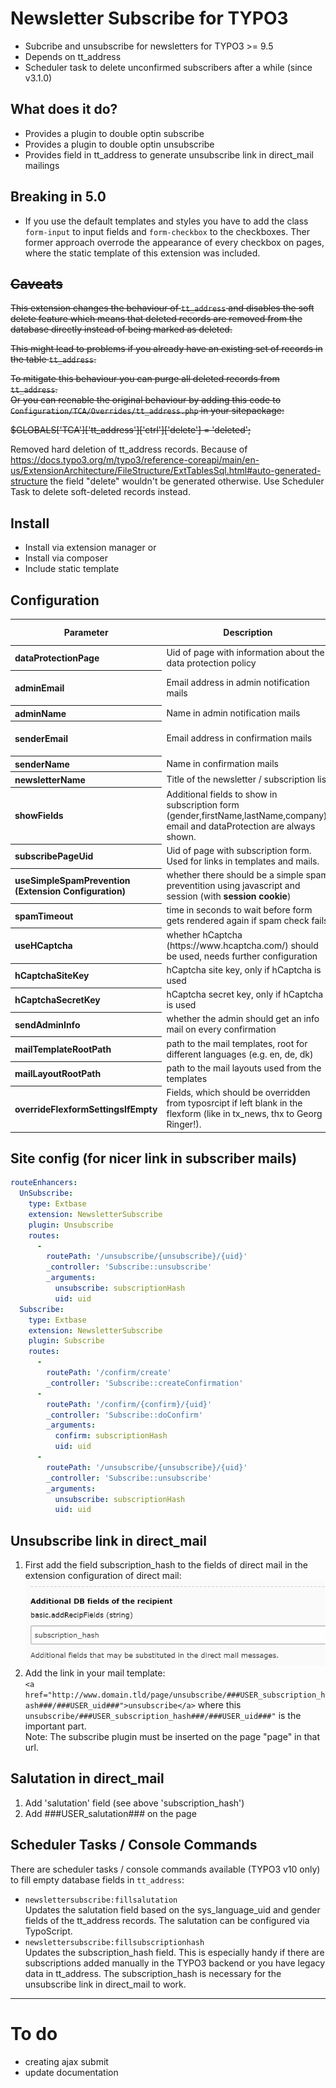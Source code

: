 # Newsletter Subscribe for TYPO3

* Subcribe and unsubscribe for newsletters for TYPO3 >= 9.5
* Depends on tt_address
* Scheduler task to delete unconfirmed subscribers after a while (since v3.1.0)

## What does it do?

* Provides a plugin to double optin subscribe
* Provides a plugin to double optin unsubscribe
* Provides field in tt_address to generate unsubscribe link in direct_mail mailings

## Breaking in 5.0

* If you use the default templates and styles you have to add the class `form-input` to input fields and `form-checkbox` to the checkboxes. Ther former approach overrode the appearance of every checkbox on pages, where the static template of this extension was included.

## ~~Caveats~~

~~This extension changes the behaviour of `tt_address` and disables the soft delete feature which means that deleted records are removed from the database directly instead of being marked as deleted.~~

~~This might lead to problems if you already have an existing set of records in the table `tt_address`.~~

~~To mitigate this behaviour you can purge all deleted records from `tt_address`.~~  
~~Or you can reenable the original behaviour by adding this code to `Configuration/TCA/Overrides/tt_address.php` in your sitepackage:~~


~~$GLOBALS['TCA']['tt_address']['ctrl']['delete'] = 'deleted';~~

Removed hard deletion of tt_address records. Because of https://docs.typo3.org/m/typo3/reference-coreapi/main/en-us/ExtensionArchitecture/FileStructure/ExtTablesSql.html#auto-generated-structure
the field "delete" wouldn't be generated otherwise. Use Scheduler Task to delete soft-deleted records instead.



## Install
* Install via extension manager or
* Install via composer
* Include static template

## Configuration
<table>
<thead>
<tr>
<th>Parameter</th>
<th>Description</th>
<th>Type, Validation</th>
<th>Default</th>
</tr>
</thead>
  <tr>
    <th align="left">dataProtectionPage</th>
    <td align="left">Uid of page with information about the data protection policy</td>
    <td>integer</td>
    <td>1</td>
  </tr>
  <tr>
    <th align="left">adminEmail</th>
    <td align="left">Email address in admin notification mails</td>
    <td>string, email, mandatory</td>
    <td>admin.name@domain.tld</td>
  </tr>
  <tr>
    <th align="left">adminName</th>
    <td align="left">Name in admin notification mails</td>
    <td>string</td>
    <td>Your admin name</td>
  </tr>
  <tr>
    <th align="left">senderEmail</th>
    <td align="left">Email address in confirmation mails</td>
    <td>string, email, mandatory</td>
    <td>noreply@domain.tld</td>
  </tr>
  <tr>
    <th align="left">senderName</th>
    <td align="left">Name in confirmation mails</td>
    <td>string</td>
    <td>Your sender name</td>
  </tr>
  <tr>
    <th align="left">newsletterName</th>
    <td align="left">Title of the newsletter / subscription list</td>
    <td>string</td>
    <td>Newsletter</td>
  </tr>
  <tr>
    <th align="left">showFields</th>
    <td align="left">Additional fields to show in subscription form (gender,firstName,lastName,company).<br>email and dataProtection are always shown.</td>
    <td>string</td>
    <td>null</td>
  </tr>
  <tr>
    <th align="left">subscribePageUid</th>
    <td align="left">Uid of page with subscription form. Used for links in templates and mails.</td>
    <td>string</td>
    <td>null</td>
  </tr>
  <tr>
    <th align="left">useSimpleSpamPrevention<br>(Extension Configuration)</th>
    <td align="left">whether there should be a simple spam preventition using javascript and session (with <strong>session cookie</strong>)</td>
    <td>bool</td>
    <td>1</td>
  </tr>
  <tr>
    <th align="left">spamTimeout</th>
    <td align="left">time in seconds to wait before form gets rendered again if spam check fails</td>
    <td>int</td>
    <td>5</td>
  </tr>
  <tr>
    <th align="left">useHCaptcha</th>
    <td align="left">whether hCaptcha (https://www.hcaptcha.com/) should be used, needs further configuration</td>
    <td>bool</td>
    <td>0</td>
  </tr>
  <tr>
    <th align="left">hCaptchaSiteKey</th>
    <td align="left">hCaptcha site key, only if hCaptcha is used</td>
    <td>string</td>
    <td>10000000-ffff-ffff-ffff-000000000001</td>
  </tr>
  <tr>
    <th align="left">hCaptchaSecretKey</th>
    <td align="left">hCaptcha secret key, only if hCaptcha is used</td>
    <td>string</td>
    <td>0x0000000000000000000000000000000000000000</td>
  </tr>
  <tr>
    <th align="left">sendAdminInfo</th>
    <td align="left">whether the admin should get an info mail on every confirmation</td>
    <td>bool</td>
    <td>0</td>
  </tr>
  <tr>
    <th align="left">mailTemplateRootPath</th>
    <td align="left">path to the mail templates, root for different languages (e.g. en, de, dk)</td>
    <td>string</td>
    <td>EXT:newsletter_subscribe/Resources/Private/Templates/Mail/</td>
  </tr>
  <tr>
    <th align="left">mailLayoutRootPath</th>
    <td align="left">path to the mail layouts used from the templates</td>
    <td>string</td>
    <td>EXT:core/Resources/Private/Layouts/</td>
  </tr>
  <tr>
    <th align="left">overrideFlexformSettingsIfEmpty</th>
    <td align="left">Fields, which should be overridden from typosrcipt if left blank in the flexform (like in tx_news, thx to Georg Ringer!).</td>
    <td>string</td>
    <td>adminEmail, adminName, subscribePageUid, mailTemplateRootPath, dataProtectionPage, adminName, showFields, newsletterName</td>
  </tr>
</table>

## Site config (for nicer link in subscriber mails)

```yaml
routeEnhancers:
  UnSubscribe:
    type: Extbase
    extension: NewsletterSubscribe
    plugin: Unsubscribe
    routes:
      -
        routePath: '/unsubscribe/{unsubscribe}/{uid}'
        _controller: 'Subscribe::unsubscribe'
        _arguments:
          unsubscribe: subscriptionHash
          uid: uid
  Subscribe:
    type: Extbase
    extension: NewsletterSubscribe
    plugin: Subscribe
    routes:
      -
        routePath: '/confirm/create'
        _controller: 'Subscribe::createConfirmation'
      -
        routePath: '/confirm/{confirm}/{uid}'
        _controller: 'Subscribe::doConfirm'
        _arguments:
          confirm: subscriptionHash
          uid: uid
      -
        routePath: '/unsubscribe/{unsubscribe}/{uid}'
        _controller: 'Subscribe::unsubscribe'
        _arguments:
          unsubscribe: subscriptionHash
          uid: uid
```
## Unsubscribe link in direct_mail
1. First add the field subscription_hash to the fields of direct mail in the extension configuration of direct mail:
   ![direct mail configuration](https://github.com/Gregor-Agnes/newsletter_subscribe/blob/master/Resources/Public/images/ExtManDirectMail1.png)
2. Add the link in your mail template:\
   `<a href="http://www.domain.tld/page/unsubscribe/###USER_subscription_hash###/###USER_uid###">unsubscribe</a>`
   where this `unsubscribe/###USER_subscription_hash###/###USER_uid###"` is the important part.<br>Note: The subscribe plugin must be inserted on the page "page" in that url.

## Salutation in direct_mail
1. Add 'salutation' field (see above 'subscription_hash')
2. Add ###USER_salutation### on the page

## Scheduler Tasks / Console Commands

There are scheduler tasks / console commands available (TYPO3 v10 only) to fill empty database fields in `tt_address`:

- `newslettersubscribe:fillsalutation`  
  Updates the salutation field based on the sys_language_uid and gender fields of the tt_address records. The salutation can be configured via TypoScript.
- `newslettersubscribe:fillsubscriptionhash`  
  Updates the subscription_hash field. This is especially handy if there are subscriptions added manually in the TYPO3 backend or you have legacy data in tt_address. The subscription_hash is necessary for the unsubscribe link in direct_mail to work.

***

# To do
- creating ajax submit
- update documentation